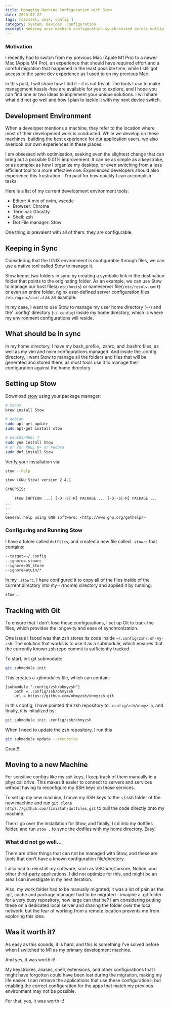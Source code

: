 ```yaml
---
title: Managing Machine Configuration with Stow
date: 2025-07-22
tags: [devices, unix, config ]
category: System, Devices, Configuration
excerpt: Keeping unix machine configuration synchronized across multiple devices and a faster way to switch devices and still maintainging the same experience.
---
```


### Motivation

I recently had to switch from my previous Mac (Apple M1 Pro) to a newer Mac (Apple M4 Pro), an experience that should have required effort and a careful migration that happened in the least possible time, while I still got access to the same dev experience as I used to on my previous Mac.

In this post, I will share how I did it - it is not trivial. The tools I use to make management hassle-free are available for you to explore, and I hope you can find one or two ideas to implement your unique solutions. I will share what did not go well and how I plan to tackle it with my next device switch.

## Development Environment

When a developer mentions a machine, they refer to the location where most of their development work is conducted. While we develop on these machines, building the best experience for our application users, we also overlook our own experiences in these places.

I am obsessed with optimisation, seeking even the slightest change that can bring out a possible 0.01% improvement. It can be as simple as a keystroke, or as complex as how I organize my desktop, or even switching from a less efficient tool to a more effective one. Experienced developers should also experience this frustration - I'm paid for how quickly I can accomplish tasks.

Here is a list of my current development environment tools:

- Editor: A mix of nvim, vscode
- Browser: Chrome
- Terminal: Ghostty
- Shell: zsh
- Dot File manager: Stow

One thing is prevalent with all of them: they are configurable.

## Keeping in Sync

Considering that the UNIX environment is configurable through files, we can use a native tool called [Stow](https://www.gnu.org/software/stow/) to manage it.

Stow keeps two folders in sync by creating a symbolic link in the destination folder that points to the originating folder. As an example, we can use Stow to manage our host files(`/etc/hosts`) or nameserver file(`/etc/resolv.conf`) or even an entire folder, nginx user-defined server configuration files `/etc/nginx/conf.d` as an example.

In my case, I want to use Stow to manage my user home directory (`~/`) and the' .config' directory (`~/.config`) inside my home directory, which is where my environment configurations will reside.

## What should be in sync

In my home directory, I have my bash_profile, .zshrc, and .bashrc files, as well as my vim and nvim configurations managed. And inside the .config directory, I want Stow to manage all the folders and files that will be generated and stored there, as most tools use it to manage their configuration against the home directory.

## Setting up Stow
Download [stow](https://www.gnu.org/software/stow/) using your package manager:
```bash
# macos
brew install Stow

# debian
sudo apt-get update
sudo apt-get install stow

# CentOS/RHEL 7
sudo yum install Stow
# or for RHEL 8+ or Fedora
sudo dnf install Stow
```

Verify your installation via:
```sh
stow --help
```

```txt
stow (GNU Stow) version 2.4.1

SYNOPSIS:

    stow [OPTION ...] [-D|-S|-R] PACKAGE ... [-D|-S|-R] PACKAGE ...
...
...
...
General help using GNU software: <http://www.gnu.org/gethelp/>
```

### Configuring and Running Stow
I have a folder called `dotfiles`, and created a new file called `.stowrc` that contains:

```txt
--target=~/.config
--ignore=.stowrc
--ignore=DS_Store
--ignore=atuin/*
```

In my `.stowrc`, I have configured it to copy all of the files inside of the current directory into my `~/`(home) directory and applied it by running:

```bash
stow .
```

## Tracking with Git

To ensure that I don't lose these configurations, I set up Git to track the files, which provides the longevity and ease of synchronization.

One issue I faced was that zsh stores its code inside `~/.config/zsh/.oh-my-zsh`. The solution that works is to use it as a submodule, which ensures that the currently known zsh repo commit is sufficiently tracked.

To start, init git submodule:
```bash
git submodule init
```
This creates a .gitmodules file, which can contain:
```git
[submodule ".config/zsh/ohmyzsh"]
	path = .config/zsh/ohmyzsh
	url = https://github.com/ohmyzsh/ohmyzsh.git
```

In this config, I have pointed the zsh repository to `.config/zsh/ohmyzsh`, and finally, it is initialized by:
```bash
git submodule init .config/zsh/ohmyzsh
```

When I need to update the zsh repository, I run this
```bash
git submodule update --recursive
```

Great!!!

## Moving to a new Machine
For sensitive configs like my `ssh` keys, I keep track of them manually in a physical drive. This makes it easier to connect to servers and services without having to reconfigure my SSH keys on those services.

To set up my new machine, I move my SSH keys to the ~/.ssh folder of the new machine and run `git clone https://github.com/limistah/dotfiles.git` to pull the code directly onto my machine.

Then I go over the installation for Stow, and finally, I cd into my dotfiles folder, and run `stow .` to sync the dotfiles with my home directory. Easy!

### What did not go well...
There are other things that can not be managed with Stow, and these are tools that don't have a known configuration file/directory.

I also had to reinstall my software, such as VSCode,Cursore, Notion, and other third-party applications. I did not optimize for this, and might be an area I can investigate in my next iteration.

Also, my work folder had to be manually migrated; it was a lot of pain as the .git, cache and package manager had to be migrated - imagine a .git folder for a very busy repository, how large can that be? I am considering putting these on a dedicated local server and sharing the folder over the local network, but the fear of working from a remote location prevents me from exploring this idea.

## Was it worth it?
As easy as this sounds, it is hard, and this is something I've solved before when I switched to M1 as my primary development machine.

And yes, it was worth it!

My keystrokes, aliases, shell, extensions, and other configurations that I might have forgotten could have been lost during the migration, making my life easier. I can retrieve the applications that use these configurations, but enabling the correct configuration for the apps that match my previous environment may not be possible.

For that, yes, it was worth it!